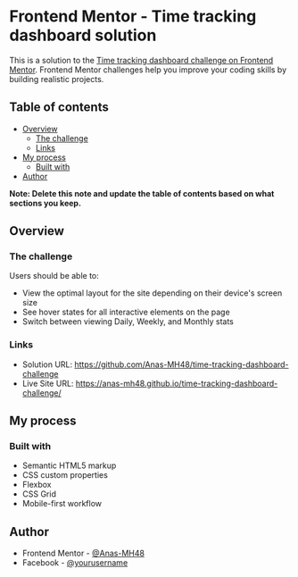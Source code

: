 # Frontend Mentor - Time tracking dashboard solution

This is a solution to the [Time tracking dashboard challenge on Frontend Mentor](https://www.frontendmentor.io/challenges/time-tracking-dashboard-UIQ7167Jw). Frontend Mentor challenges help you improve your coding skills by building realistic projects. 

## Table of contents

- [Overview](#overview)
  - [The challenge](#the-challenge)
  - [Links](#links)
- [My process](#my-process)
  - [Built with](#built-with)
- [Author](#author)

**Note: Delete this note and update the table of contents based on what sections you keep.**

## Overview

### The challenge

Users should be able to:

- View the optimal layout for the site depending on their device's screen size
- See hover states for all interactive elements on the page
- Switch between viewing Daily, Weekly, and Monthly stats

### Links

- Solution URL: https://github.com/Anas-MH48/time-tracking-dashboard-challenge
- Live Site URL: https://anas-mh48.github.io/time-tracking-dashboard-challenge/

## My process

### Built with

- Semantic HTML5 markup
- CSS custom properties
- Flexbox
- CSS Grid
- Mobile-first workflow


## Author

- Frontend Mentor - [@Anas-MH48](https://www.frontendmentor.io/profile/Anas-MH48)
- Facebook - [@yourusername](https://www.twitter.com/yourusername)

